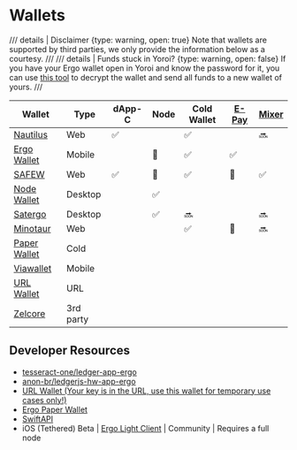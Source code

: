 # Wallets


/// details | Disclaimer
    {type: warning, open: true}
Note that wallets are supported by third parties, we only provide the information below as a courtesy.
///
/// details | Funds stuck in Yoroi?
    {type: warning, open: false}
If you have your Ergo wallet open in Yoroi and know the password for it, you can use [this tool](https://github.com/satsen/yoroi-ergo-wallet-recover) to decrypt the wallet and send all funds to a new wallet of yours.
///

| Wallet | Type | dApp-C | Node | Cold Wallet | [E-Pay](https://github.com/ergoplatform/eips/blob/master/eip-0020.md) | [Mixer](https://docs.ergoplatform.com/uses/mixer/#ergomixer) |
|---|---|---|---|---|---|---|
| [Nautilus](https://chrome.google.com/webstore/detail/nautilus-wallet/gjlmehlldlphhljhpnlddaodbjjcchai) | Web | ✅ |  | ✅ |  | 🔜 |
| [Ergo Wallet](https://ergoplatform.org/en/ergo-wallet-app/) | Mobile |  | 🔗 | ✅ | ✅ |  |
| [SAFEW](https://ergoplatform.org/en/blog/2022-03-25-storing-ergo-safew/) | Web | ✅ | 🔗 | ✅ | 🔗 | ✅ |
| [Node Wallet](https://docs.ergoplatform.com/node/install/) | Desktop |  | ✅ |  |  |  |
| [Satergo](https://www.satergo.com) | Desktop |  | ✅ | 🔜 |  | 🔜 |
| [Minotaur](https://github.com/minotaur-ergo/minotaur-wallet) | Web |  |  | ✅ | 🔗 | 🔜 |
| [Paper Wallet](https://anon-br.github.io/ergo-paper-wallet/) | Cold |  |  |  |  |  |
| [Viawallet](https://apps.apple.com/us/app/viawallet-multi-chain-wallet/id1462031389) | Mobile |  |  |  |  |  |
| [URL Wallet](https://erg.urlwallet.org/) | URL |  |  |  |  |  |
| [Zelcore](https://erg.urlwallet.org/) | 3rd party |  |  |  |  |  |




## Developer Resources

- [tesseract-one/ledger-app-ergo](https://github.com/tesseract-one/ledger-app-ergo)
- [anon-br/ledgerjs-hw-app-ergo](https://github.com/anon-br/ledgerjs-hw-app-ergo)
- [URL Wallet (Your key is in the URL, use this wallet for temporary use cases only!)](https://erg.urlwallet.org/)
- [Ergo Paper Wallet](https://anon-br.github.io/ergo-paper-wallet/)
- [SwiftAPI](https://github.com/ergoplatform/sigma-rust/blob/31aa0922d03f632d22fdc348b2604d23ed296586/bindings/ergo-wallet-ios/Sources/ErgoWallet/ErgoWallet.swift)
- iOS (Tethered) Beta | [Ergo Light Client](https://github.com/bjenkinsgit/ErgoIOSLiteClient.git) | Community | Requires a full node

